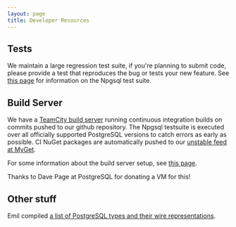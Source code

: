 ```yaml
---
layout: page
title: Developer Resources
---
```


## Tests

We maintain a large regression test suite, if you're planning to submit code, please provide a test
that reproduces the bug or tests your new feature. See [this page](tests.html) for information on the
Npgsql test suite.

## Build Server

We have a [TeamCity build server](https://www.jetbrains.com/teamcity/) running continuous integration builds
on commits pushed to our github repository. The Npgsql testsuite is executed over all officially supported
PostgreSQL versions to catch errors as early as possible. CI NuGet packages are automatically pushed to our
[unstable feed at MyGet](https://www.myget.org/F/npgsql-unstable).

For some information about the build server setup, see [this page](build-server.html).

Thanks to Dave Page at PostgreSQL for donating a VM for this!

## Other stuff

Emil compiled [a list of PostgreSQL types and their wire representations](types.html).


